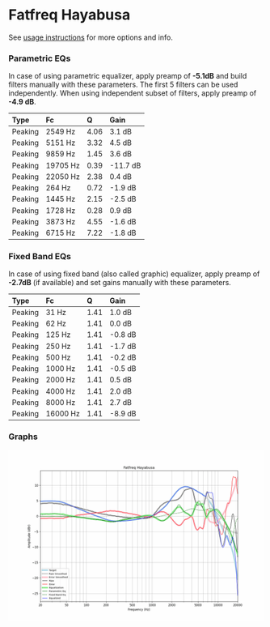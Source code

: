 # Fatfreq Hayabusa
See [usage instructions](https://github.com/jaakkopasanen/AutoEq#usage) for more options and info.

### Parametric EQs
In case of using parametric equalizer, apply preamp of **-5.1dB** and build filters manually
with these parameters. The first 5 filters can be used independently.
When using independent subset of filters, apply preamp of **-4.9 dB**.

| Type    | Fc       |    Q | Gain     |
|:--------|:---------|:-----|:---------|
| Peaking | 2549 Hz  | 4.06 | 3.1 dB   |
| Peaking | 5151 Hz  | 3.32 | 4.5 dB   |
| Peaking | 9859 Hz  | 1.45 | 3.6 dB   |
| Peaking | 19705 Hz | 0.39 | -11.7 dB |
| Peaking | 22050 Hz | 2.38 | 0.4 dB   |
| Peaking | 264 Hz   | 0.72 | -1.9 dB  |
| Peaking | 1445 Hz  | 2.15 | -2.5 dB  |
| Peaking | 1728 Hz  | 0.28 | 0.9 dB   |
| Peaking | 3873 Hz  | 4.55 | -1.6 dB  |
| Peaking | 6715 Hz  | 7.22 | -1.8 dB  |

### Fixed Band EQs
In case of using fixed band (also called graphic) equalizer, apply preamp of **-2.7dB**
(if available) and set gains manually with these parameters.

| Type    | Fc       |    Q | Gain    |
|:--------|:---------|:-----|:--------|
| Peaking | 31 Hz    | 1.41 | 1.0 dB  |
| Peaking | 62 Hz    | 1.41 | 0.0 dB  |
| Peaking | 125 Hz   | 1.41 | -0.8 dB |
| Peaking | 250 Hz   | 1.41 | -1.7 dB |
| Peaking | 500 Hz   | 1.41 | -0.2 dB |
| Peaking | 1000 Hz  | 1.41 | -0.5 dB |
| Peaking | 2000 Hz  | 1.41 | 0.5 dB  |
| Peaking | 4000 Hz  | 1.41 | 2.0 dB  |
| Peaking | 8000 Hz  | 1.41 | 2.7 dB  |
| Peaking | 16000 Hz | 1.41 | -8.9 dB |

### Graphs
![](./Fatfreq%20Hayabusa.png)